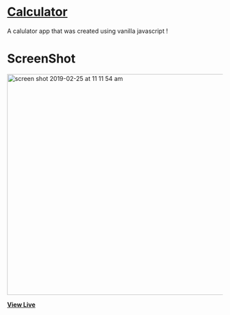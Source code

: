 # [Calculator](http://calculatorjsx.surge.sh/)

A calulator app that was created using vanilla javascript ! 

# ScreenShot

<img width="515" alt="screen shot 2019-02-25 at 11 11 54 am" src="https://user-images.githubusercontent.com/28902787/53362109-4905ce80-38ee-11e9-9f7e-36a6002c5cc6.png">


**[View Live](http://calculatorjsx.surge.sh/)**
